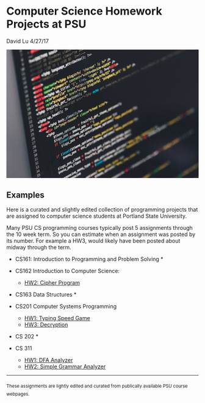 Computer Science Homework Projects at PSU
========
David Lu
4/27/17

![code](code.jpg)

Examples
------
Here is a curated and slightly edited collection of programming projects that are assigned to computer science students at Portland State University.

Many PSU CS programming courses typically post 5 assignments through the 10 week term. So you can estimate when an assignment was posted by its number. For example a HW3, would likely have been posted about midway through the term.


  * CS161: Introduction to Programming and Problem Solving
    *

  * CS162 Introduction to Computer Science:
    * [HW2: Cipher Program](Projects/Cipher.html)

  * CS163 Data Structures
    *

  * CS201 Computer Systems Programming
    * [HW1: Typing Speed Game](Projects/Typing_Speed_Game.html)
    * [HW3: Decryption](Projects/Decryption.html)

  * CS 202
    *

  * CS 311
    * [HW1: DFA Analyzer](Projects/DFA_Analyzer.html)
    * [HW2: Simple Grammar Analyzer](Projects/Simple_Grammar_Analyzer.html)
  -----
  <sub> These assignments are lightly edited and curated from publically available PSU course webpages.
